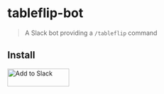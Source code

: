 # tableflip-bot
> A Slack bot providing a `/tableflip` command

## Install

<a href="https://slack.com/oauth/authorize?scope=commands&client_id=17702146242.46778759681">
  <img alt="Add to Slack" height="40" width="139" src="https://platform.slack-edge.com/img/add_to_slack.png" srcset="https://platform.slack-edge.com/img/add_to_slack.png 1x, https://platform.slack-edge.com/img/add_to_slack@2x.png 2x" />
</a>
